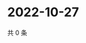 # 2022-10-27

共 0 条

<!-- BEGIN WEIBO -->
<!-- 最后更新时间 Thu Oct 27 2022 22:27:14 GMT+0800 (China Standard Time) -->

<!-- END WEIBO -->
